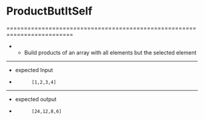 # ProductButItSelf
=========================================================================

* * Build products of an array with all elements but the selected element
___________________________________________________________________
* expected Input
*
            [1,2,3,4]
___________________________________________________________________
* expected output
*
            [24,12,8,6]
